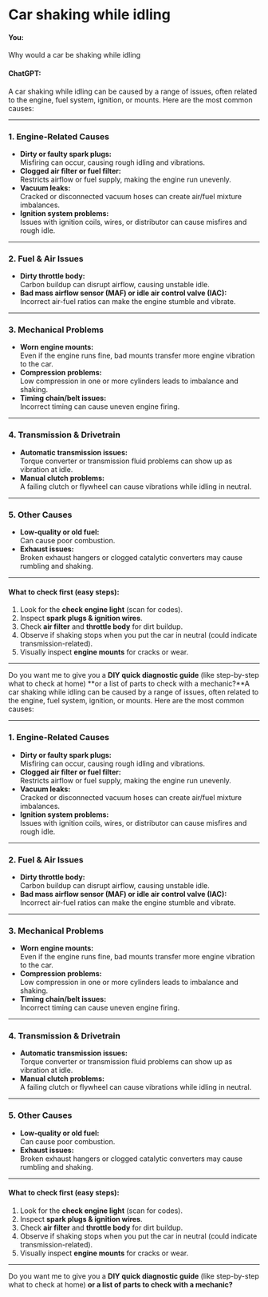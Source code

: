 # Car shaking while idling

#### You:
Why would a car be shaking while idling

#### ChatGPT:
A car shaking while idling can be caused by a range of issues, often related to the engine, fuel system, ignition, or mounts. Here are the most common causes:

---

### **1. Engine-Related Causes**

- **Dirty or faulty spark plugs:**\
  Misfiring can occur, causing rough idling and vibrations.
- **Clogged air filter or fuel filter:**\
  Restricts airflow or fuel supply, making the engine run unevenly.
- **Vacuum leaks:**\
  Cracked or disconnected vacuum hoses can create air/fuel mixture imbalances.
- **Ignition system problems:**\
  Issues with ignition coils, wires, or distributor can cause misfires and rough idle.

---

### **2. Fuel & Air Issues**

- **Dirty throttle body:**\
  Carbon buildup can disrupt airflow, causing unstable idle.
- **Bad mass airflow sensor (MAF) or idle air control valve (IAC):**\
  Incorrect air-fuel ratios can make the engine stumble and vibrate.

---

### **3. Mechanical Problems**

- **Worn engine mounts:**\
  Even if the engine runs fine, bad mounts transfer more engine vibration to the car.
- **Compression problems:**\
  Low compression in one or more cylinders leads to imbalance and shaking.
- **Timing chain/belt issues:**\
  Incorrect timing can cause uneven engine firing.

---

### **4. Transmission & Drivetrain**

- **Automatic transmission issues:**\
  Torque converter or transmission fluid problems can show up as vibration at idle.
- **Manual clutch problems:**\
  A failing clutch or flywheel can cause vibrations while idling in neutral.

---

### **5. Other Causes**

- **Low-quality or old fuel:**\
  Can cause poor combustion.
- **Exhaust issues:**\
  Broken exhaust hangers or clogged catalytic converters may cause rumbling and shaking.

---

#### **What to check first (easy steps):**

1. Look for the **check engine light** (scan for codes).
2. Inspect **spark plugs & ignition wires**.
3. Check **air filter** and **throttle body** for dirt buildup.
4. Observe if shaking stops when you put the car in neutral (could indicate transmission-related).
5. Visually inspect **engine mounts** for cracks or wear.

---

Do you want me to give you a **DIY quick diagnostic guide** (like step-by-step what to check at home) \*\*or a list of parts to check with a mechanic?\*\*A car shaking while idling can be caused by a range of issues, often related to the engine, fuel system, ignition, or mounts. Here are the most common causes:

---

### **1. Engine-Related Causes**

- **Dirty or faulty spark plugs:**\
  Misfiring can occur, causing rough idling and vibrations.
- **Clogged air filter or fuel filter:**\
  Restricts airflow or fuel supply, making the engine run unevenly.
- **Vacuum leaks:**\
  Cracked or disconnected vacuum hoses can create air/fuel mixture imbalances.
- **Ignition system problems:**\
  Issues with ignition coils, wires, or distributor can cause misfires and rough idle.

---

### **2. Fuel & Air Issues**

- **Dirty throttle body:**\
  Carbon buildup can disrupt airflow, causing unstable idle.
- **Bad mass airflow sensor (MAF) or idle air control valve (IAC):**\
  Incorrect air-fuel ratios can make the engine stumble and vibrate.

---

### **3. Mechanical Problems**

- **Worn engine mounts:**\
  Even if the engine runs fine, bad mounts transfer more engine vibration to the car.
- **Compression problems:**\
  Low compression in one or more cylinders leads to imbalance and shaking.
- **Timing chain/belt issues:**\
  Incorrect timing can cause uneven engine firing.

---

### **4. Transmission & Drivetrain**

- **Automatic transmission issues:**\
  Torque converter or transmission fluid problems can show up as vibration at idle.
- **Manual clutch problems:**\
  A failing clutch or flywheel can cause vibrations while idling in neutral.

---

### **5. Other Causes**

- **Low-quality or old fuel:**\
  Can cause poor combustion.
- **Exhaust issues:**\
  Broken exhaust hangers or clogged catalytic converters may cause rumbling and shaking.

---

#### **What to check first (easy steps):**

1. Look for the **check engine light** (scan for codes).
2. Inspect **spark plugs & ignition wires**.
3. Check **air filter** and **throttle body** for dirt buildup.
4. Observe if shaking stops when you put the car in neutral (could indicate transmission-related).
5. Visually inspect **engine mounts** for cracks or wear.

---

Do you want me to give you a **DIY quick diagnostic guide** (like step-by-step what to check at home) **or a list of parts to check with a mechanic?**
